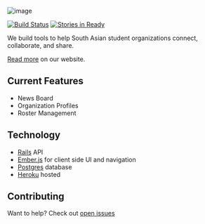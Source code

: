 ![image](http://i.imgur.com/bkxtvgj.png?2)

[![Build Status](https://travis-ci.org/collegedesis/collegedesis.com.png?branch=master)](https://travis-ci.org/collegedesis/collegedesis.com)
[![Stories in Ready](https://badge.waffle.io/collegedesis/collegedesis.com.png)](http://waffle.io/collegedesis/collegedesis.com)

We build tools to help South Asian student organizations connect, collaborate, and share.

[Read more](//collegedesis.com/about) on our website.

## Current Features

* News Board
* Organization Profiles
* Roster Management

## Technology

* [Rails](http://rubyonrails.org) API
* [Ember.js](http://emberjs.com) for client side UI and navigation
* [Postgres](//www.postgresql.org) database
* [Heroku](//heroku.com) hosted

## Contributing

Want to help? Check out [open issues](//github.com/collegedesis/collegedesis.com/issues)

